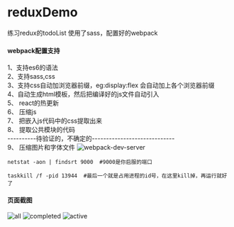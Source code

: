 # reduxDemo
练习redux的todoList 使用了sass，配置好的webpack
#### webpack配置支持
1、支持es6的语法  
2、支持sass,css  
3、支持css自动加浏览器前缀，eg:display:flex 会自动加上各个浏览器前缀  
4、自动生成html模板，然后把编译好的js文件自动引入  
5、 react的热更新  
6、 压缩js  
7、 把嵌入js代码中的css提取出来  
8、 提取公共模块的代码  
----------待验证的，不确定的-----------------------------  
9、 压缩图片和字体文件
![webpack-dev-server](http://ostu98x74.bkt.clouddn.com/webpackwebpack-error.png)

```
netstat -aon | findsrt 9000  #9000是你启服的端口

taskkill /f -pid 13944  #最后一个就是占用进程的id号，在这里kill掉，再运行就好了
```

#### 页面截图
![all](http://ostu98x74.bkt.clouddn.com/redux/all.png)
![completed](http://ostu98x74.bkt.clouddn.com/redux/completed.png)
![active](http://ostu98x74.bkt.clouddn.com/redux/active.png)
